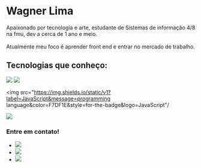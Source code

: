 <h1>
    Wagner Lima
</h1>

<p>
    Apaixonado por tecnologia e arte, estudante de Sistemas de informação 4/8 na fmu, dev a cerca de 1 ano e meio. <br><br>
    Atualmente meu foco é aprender front end e entrar no mercado de trabalho.
</p>

<h2>
    Tecnologias que conheço:
</h2>

 <img src="https://img.shields.io/static/v1?label=HTML5&message=markup language&color=E34F26&style=for-the-badge&logo=HTML5"/>
  
 <img src="https://img.shields.io/static/v1?label=CSS3&message=markup language&color=1572B6&style=for-the-badge&logo=CSS3"/>
    

  <img src="https://img.shields.io/static/v1?label=JavaScript&message=programming language&color=F7DF1E&style=for-the-badge&logo=JavaScript"/
   
   <img src="https://img.shields.io/static/v1?label=React&message=library&color=61DAFB&style=for-the-badge&logo=React"/>
    

<h3>
    Entre em contato!
</h3>
<ul>
     <li> <a href="mailto:wagnerlima0910@gmail.com" target="_blank"><img src="https://img.shields.io/static/v1?label=Email:&message=wagnerlima0910@gmail.com&color=25d366&style=social&logo=Gmail"/>			
        </a> 
    </li>
    <li>
        <a href="https://www.linkedin.com/in/wagnerolima/" target="_blank"><img src="https://img.shields.io/static/v1?label=Linkedin&message=Wagner Lima&color=25d366&style=social&logo=Linkedin"/>			
        </a> 
    </li>
    <li>
        <a href="tel:11979675773"><img src="https://img.shields.io/static/v1?label=WhatsApp&message=Entre em contato!&color=25d366&style=social&logo=WhatsApp"/>			
        </a> 
    </li>    
</ul>    


